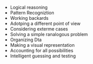 * Logical reasoning
* Pattern Recogniztion
* Working backards
* Adotping a different point of view
* Considering exterme cases
* Solving a simple ranalogous problem
* Organizing Dta
* Making a visual representation
* Accounting for all possibilities
* Intelligent guessing and testing
